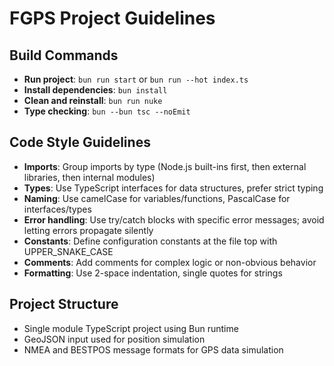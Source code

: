 # FGPS Project Guidelines

## Build Commands

- **Run project**: `bun run start` or `bun run --hot index.ts`
- **Install dependencies**: `bun install`
- **Clean and reinstall**: `bun run nuke`
- **Type checking**: `bun --bun tsc --noEmit`

## Code Style Guidelines

- **Imports**: Group imports by type (Node.js built-ins first, then external libraries, then internal modules)
- **Types**: Use TypeScript interfaces for data structures, prefer strict typing
- **Naming**: Use camelCase for variables/functions, PascalCase for interfaces/types
- **Error handling**: Use try/catch blocks with specific error messages; avoid letting errors propagate silently
- **Constants**: Define configuration constants at the file top with UPPER_SNAKE_CASE
- **Comments**: Add comments for complex logic or non-obvious behavior
- **Formatting**: Use 2-space indentation, single quotes for strings

## Project Structure

- Single module TypeScript project using Bun runtime
- GeoJSON input used for position simulation
- NMEA and BESTPOS message formats for GPS data simulation
